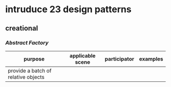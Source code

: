 # intruduce 23 design patterns
## creational 
### _Abstract Factory_
|purpose|applicable scene|participator|examples|
|------|------|------|------|
|provide a batch of relative objects||||